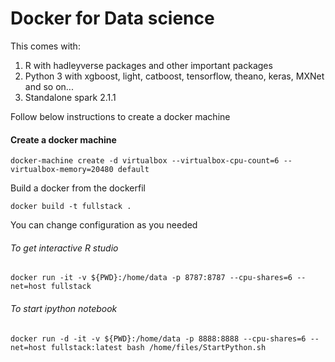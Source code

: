 

# Docker for Data science

This comes with:

1. R with hadleyverse packages and other important packages 
2. Python 3 with xgboost, light, catboost, tensorflow, theano, keras, MXNet and so on...
3. Standalone spark 2.1.1

Follow below instructions to create a docker machine

#### Create a docker machine #
``` docker-machine create -d virtualbox --virtualbox-cpu-count=6 --virtualbox-memory=20480 default ```

Build a docker from the dockerfil

``` docker build -t fullstack . ```

You can change configuration as you needed

###### To get interactive R studio
``` docker run -it -v ${PWD}:/home/data -p 8787:8787 --cpu-shares=6 --net=host fullstack ```

###### To start ipython notebook
``` docker run -d -it -v ${PWD}:/home/data -p 8888:8888 --cpu-shares=6 --net=host fullstack:latest bash /home/files/StartPython.sh ```
